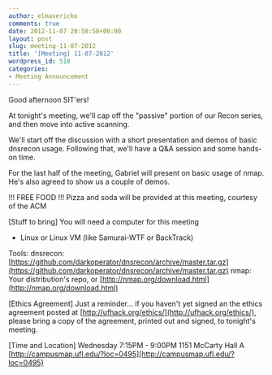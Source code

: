 ```yaml
---
author: elmavericko
comments: true
date: 2012-11-07 20:58:58+00:00
layout: post
slug: meeting-11-07-2012
title: '[Meeting] 11-07-2012'
wordpress_id: 518
categories:
- Meeting Announcement
---
```


Good afternoon SIT'ers!

At tonight's meeting, we'll cap off the "passive" portion of our Recon series, and then move into active scanning.

We'll start off the discussion with a short presentation and demos of basic dnsrecon usage.
Following that, we'll have a Q&A session and some hands-on time.

For the last half of the meeting, Gabriel will present on basic usage of nmap.
He's also agreed to show us a couple of demos.

!!! FREE FOOD !!!
Pizza and soda will be provided at this meeting, courtesy of the ACM

[Stuff to bring]
You will need a computer for this meeting
- Linux or Linux VM (like Samurai-WTF or BackTrack)

Tools:
dnsrecon: [https://github.com/darkoperator/dnsrecon/archive/master.tar.gz](https://github.com/darkoperator/dnsrecon/archive/master.tar.gz)
nmap: Your distribution's repo, or [http://nmap.org/download.html](http://nmap.org/download.html)

[Ethics Agreement]
Just a reminder... if you haven't yet signed an the ethics agreement posted at [http://ufhack.org/ethics/](http://ufhack.org/ethics/), please bring a copy of the agreement, printed out and signed, to tonight's meeting.

[Time and Location]
Wednesday
7:15PM - 9:00PM
1151 McCarty Hall A
[http://campusmap.ufl.edu/?loc=0495](http://campusmap.ufl.edu/?loc=0495)
